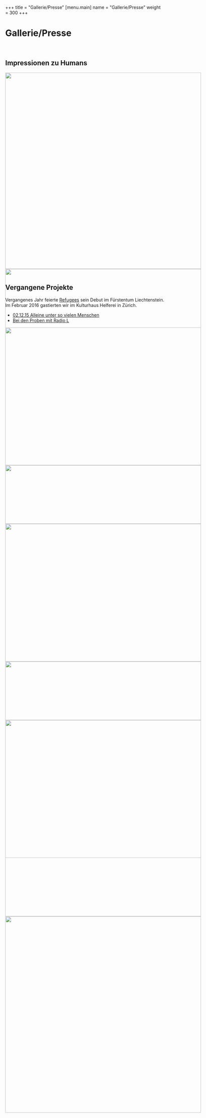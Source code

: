 +++
title = "Gallerie/Presse"
[menu.main]
name = "Gallerie/Presse"
weight = 300
+++

<h1>Gallerie/Presse</h1> <br/>
<h2>Impressionen zu Humans</h2>

<div class="carousel" style="width: 900px; height: 620px;">
  <img src="/images/premiereende.jpg" height="620"/>
  <img src="/images/ichsolo.jpg" height="620"/>
  <img src="/images/3monkeys.jpg" height="620"/>
  <img src="/images/zirkus.jpg" height="620"/>
</div>
<br/>
<h2>Vergangene Projekte</h2>

Vergangenes Jahr feierte <a href="http://www.therefugees.ch">Refugees</a> sein Debut im Fürstentum Liechtenstein. Im Februar 2016 gastierten wir im Kulturhaus Helferei in Zürich. 
<br/>

<ul>
  <li><a href="/VaterlandKritik.pdf">
    02.12.15 Alleine unter so vielen Menschen
  </a></li>

  <li><a href="/RadioLRefugees.MP3"> Bei den Proben mit Radio L </a></li>
</ul>

<div class="carousel" style="width: 900px; height: 620px;">
  <img src="/images/helfereiprobe2.jpg" height="620"/>
  <img src="/images/zuerich1.jpeg" height="620"/>
  <img src="/images/helfereiprobe1.png" height="620"/>
  <img src="/images/premiere1115.jpg" height="620"/>
</div>

<script>
$('.carousel').slick({
  slidesToShow: 1,
  slidesToScroll: 1,
  autoplay: true,
  fade: true,
  autoplaySpeed: 3500,
  prevArrow: null,
  nextArrow: null,
  pauseOnHover: false,
  speed: 1000,
});
</script>
